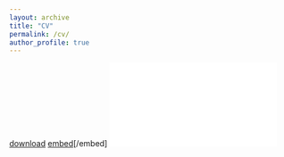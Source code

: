 ```yaml
---
layout: archive
title: "CV"
permalink: /cv/
author_profile: true
---
```

[download](SaraMoshtari_Resume_Sep2021.pdf)
[embed](SaraMoshtari_Resume_Sep2021.pdf)[/embed]
<embed src="SaraMoshtari_Resume_Sep2021.pdf" type="application/pdf">

